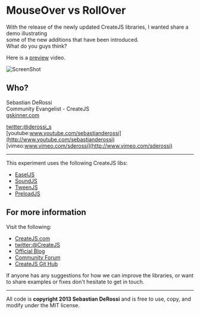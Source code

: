 MouseOver vs RollOver
=========

With the release of the newly updated CreateJS libraries, I wanted share a demo illustrating <br/>
some of the new additions that have been introduced.<br/>
What do you guys think?<br/>

Here is a [preview](http://youtu.be/MC4ykohI54c) video.   

![ScreenShot](https://raw.github.com/sebastianderossi/amusement/master/MouseInteraction/MouseInteraction1.png) 

Who?
----------------
Sebastian DeRossi<br/>
Community Evangelist - CreateJS<br/>
<a href="mailto:sebastian@gskinner.com">gskinner.com</a>     

[twitter:@derossi_s](http://www.twitter.com/derossi_s) <br/>
[youtube:www.youtube.com/sebastianderossi](http://www.youtube.com/sebastianderossi)<br/>
[vimeo:www.vimeo.com/sderossi](http://www.vimeo.com/sderossi)  

----------------
This experiment uses the following CreateJS libs: 

- [EaselJS](https://github.com/CreateJS/EaselJS)
- [SoundJS](https://github.com/CreateJS/SoundJS)
- [TweenJS](https://github.com/CreateJS/TweenJS)
- [PreloadJS](https://github.com/CreateJS/PreloadJS)         

For more information
---------------------
Visit the following:  

- [CreateJS.com](http://www.createjs.com)   
- [twitter:@CreateJS](http://www.twitter.com/CreateJS) 
- [Official Blog](http://www.blog.createjs.com)
- [Community Forum](http://www.community.createjs.com)
- [CreateJS Git Hub](https://github.com/CreateJS)  

If anyone has any suggestions for how we can improve the libraries, or want to share examples or fixes don't hesitate to get in touch.<br/>      

--------------------------
All code is <b>copyright 2013 Sebastian DeRossi</b> and is free to use, copy, and modify under the MIT license.

